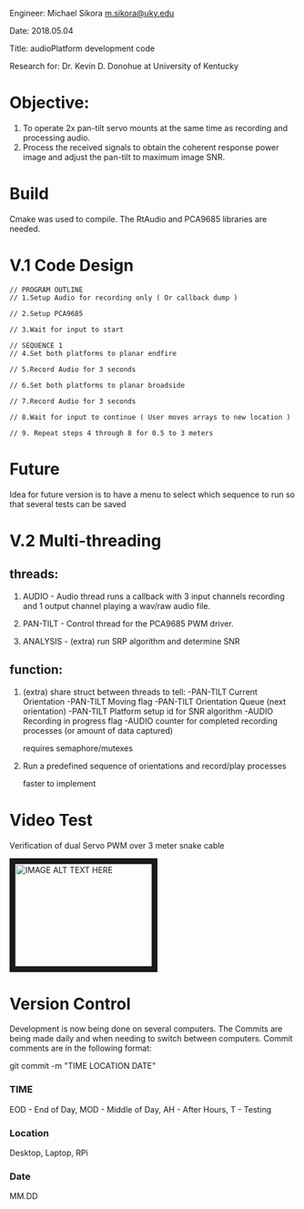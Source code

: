 Engineer: Michael Sikora <m.sikora@uky.edu>

Date: 2018.05.04

Title: audioPlatform development code

Research for: Dr. Kevin D. Donohue at University of Kentucky

# Objective: 
1. To operate 2x pan-tilt servo mounts at the same time as recording and processing audio.
2. Process the received signals to obtain the coherent response power image and adjust the pan-tilt to maximum image SNR. 
			  
		
# Build
Cmake was used to compile. The RtAudio and PCA9685 libraries are needed.

# V.1 Code Design
	// PROGRAM OUTLINE
	// 1.Setup Audio for recording only ( Or callback dump )
	
	// 2.Setup PCA9685
	
	// 3.Wait for input to start
	
	// SEQUENCE 1
	// 4.Set both platforms to planar endfire
	
	// 5.Record Audio for 3 seconds
	
	// 6.Set both platforms to planar broadside
	
	// 7.Record Audio for 3 seconds
	
	// 8.Wait for input to continue ( User moves arrays to new location )
	
	// 9. Repeat steps 4 through 8 for 0.5 to 3 meters
	
# Future
 Idea for future version is to have a menu to select which sequence to run
 so that several tests can be saved
 
 # V.2 Multi-threading
## threads:
 1. AUDIO - Audio thread runs a callback with 3 input channels recording and 1
	output channel playing a wav/raw audio file.

 2. PAN-TILT - Control thread for the PCA9685 PWM driver.
 
 3. ANALYSIS - (extra) run SRP algorithm and determine SNR
 
## function:
 1. (extra)  share struct between threads to tell:
	-PAN-TILT Current Orientation
	-PAN-TILT Moving flag
	-PAN-TILT Orientation Queue (next orientation)
	-PAN-TILT Platform setup id for SNR algorithm
	-AUDIO Recording in progress flag
	-AUDIO counter for completed recording processes (or amount of data captured)
	
	requires semaphore/mutexes
	
 2. Run a predefined sequence of orientations and record/play processes
 
	faster to implement

# Video Test

Verification of dual Servo PWM over 3 meter snake cable

<a href="https://www.youtube.com/watch?v=nqSF_LqeNWM
" target="_blank"><img src="http://img.youtube.com/vi/nqSF_LqeNWM/0.jpg" 
alt="IMAGE ALT TEXT HERE" width="240" height="180" border="10" /></a>

# Version Control

Development is now being done on several computers. The Commits are being made daily and
when needing to switch between computers. Commit comments are in the following format:

git commit -m "TIME LOCATION DATE"

### TIME

EOD - End of Day, MOD - Middle of Day, AH - After Hours, T - Testing

### Location

Desktop, Laptop, RPi

### Date

MM.DD
 
 
